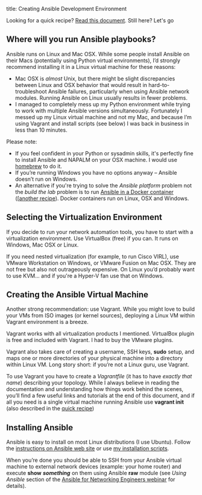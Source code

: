 title: Creating Ansible Development Environment

Looking for a quick recipe? [Read this document](https://my.ipspace.net/bin/get/Ansible/Create%20a%20Simple%20Ansible%20Test%20Environment.pdf). Still here? Let's go

## Where will you run Ansible playbooks?

Ansible runs on Linux and Mac OSX. While some people install Ansible on their Macs (potentially using Python virtual environments), I’d strongly recommend installing it in a Linux virtual machine for these reasons:

- Mac OSX is *almost* Unix, but there might be slight discrepancies between Linux and OSX behavior that would result in hard-to-troubleshoot Ansible failures, particularly when using Ansible network modules. Running Ansible on Linux usually results in fewer problems.
- I managed to completely mess up my Python environment while trying to work with multiple Ansible versions simultaneously. Fortunately I messed up my Linux virtual machine and not my Mac, and because I’m using Vagrant and install scripts (see below) I was back in business in less than 10 minutes.

Please note:

- If you feel confident in your Python or sysadmin skills, it's perfectly fine to install Ansible and NAPALM on your OSX machine. I would use [homebrew](https://brew.sh/) to do it.
- If you’re running Windows you have no options anyway – Ansible doesn’t run on Windows.
- An alternative if you're trying to solve the *Ansible platform* problem not the *build the lab* problem is to run [Ansible in a Docker container](https://github.com/cidrblock/ansible-docker) ([[another recipe](https://packetpushers.net/building-a-docker-network-automation-container/)). Docker containers run on Linux, OSX and Windows.

## Selecting the Virtualization Environment

If you decide to run your network automation tools, you have to start with a virtualization environment. Use VirtualBox (free) if you can. It runs on Windows, Mac OSX or Linux.

If you need nested virtualization (for example, to run Cisco VIRL), use VMware Workstation on Windows, or VMware Fusion on Mac OSX. They are not free but also not outrageously expensive. On Linux you’d probably want to use KVM... and if you're a Hyper-V fan use that on Windows.

## Creating the Ansible Virtual Machine

Another strong recommendation: use Vagrant. While you might love to build your VMs from ISO images (or kernel sources), deploying a Linux VM within Vagrant environment is a breeze.

Vagrant works with all virtualization products I mentioned. VirtualBox plugin is free and included with Vagrant. I had to buy the VMware plugins.

Vagrant also takes care of creating a username, SSH keys, **sudo** setup, and maps one or more directories of your physical machine into a directory within Linux VM. Long story short: if you’re not a Linux guru, use Vagrant.

To use Vagrant you have to create a *Vagrantfile* (it has to have *exactly that name*) describing your topology. While I always believe in reading the documentation and understanding how things work behind the scenes, you’ll find a few useful links and tutorials at the end of this document, and if all you need is a single virtual machine running Ansible use **vagrant init** (also described in the [quick recipe](https://my.ipspace.net/bin/get/Ansible/Create%20a%20Simple%20Ansible%20Test%20Environment.pdf))

## Installing Ansible

Ansible is easy to install on most Linux distributions (I use Ubuntu). Follow the [instructions on Ansible web site](http://docs.ansible.com/ansible/intro_installation.html) or use [my installation scripts](https://github.com/ipspace/NetOpsWorkshop/tree/master/install).

When you’re done you should be able to SSH from your Ansible virtual machine to external network devices (example: your home router) and execute **show** ***something*** on them using Ansible **raw** module (see *Using Ansible* section of the [Ansible for Networking Engineers webinar](https://my.ipspace.net/bin/list?id=Ansible) for details).

